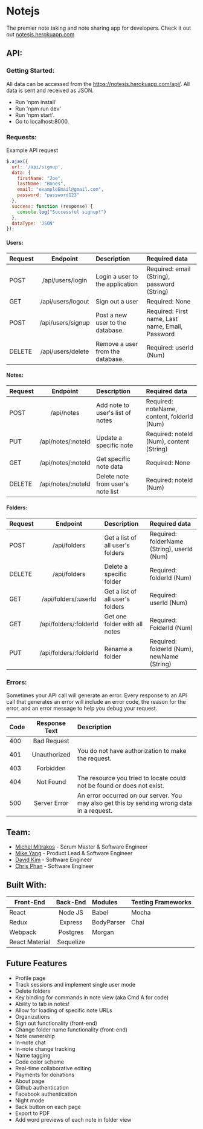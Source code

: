 # Notejs

The premier note taking and note sharing app for developers. Check it out out [notesjs.herokuapp.com](notesjs.herokuapp.com)

## API:
### Getting Started:
All data can be accessed from the https://notesjs.herokuapp.com/api/. All data is sent and received as JSON.

- Run 'npm install'
- Run 'npm run dev'
- Run 'npm start'.
- Go to localhost:8000.

### Requests:
Example API request

  ```javascript
  $.ajax({
    url: '/api/signup',
    data: {
      firstName: "Joe",
      lastName: "Bones",
      email: "exampleEmail@gmail.com",
      password: "password123"
    },
    success: function (response) {
      console.log("Successful signup!")
    },
    dataType: 'JSON'
  });
  ```

#### Users:
| Request | Endpoint              | Description                           | Required data                                    |
| ------- |:---------------------:| :-------------------------------------|:-------------------------------------------------|
| POST    | /api/users/login      | Login a user to the application       | Required: email (String), password (String)      |
| GET     | /api/users/logout     | Sign out a user                       | Required: None                                   |
| POST    | /api/users/signup     | Post a new user to the database.      | Required: First name, Last name, Email, Password |
| DELETE  | /api/users/delete     | Remove a user from the database.      | Required: userId (Num)                           |

#### Notes:
| Request | Endpoint              | Description                           | Required data                                    |
| ------- |:---------------------:| :-------------------------------------|:-------------------------------------------------|
| POST    | /api/notes            | Add note to user's list of notes      | Required: noteName, content, folderId (Num)      |
| PUT     | /api/notes/:noteId    | Update a specific note                | Required: noteId (Num), content (String)         |
| GET     | /api/notes/:noteId    | Get specific note data                | Required: None                                   |
| DELETE  | /api/notes/:noteId    | Delete note from user's note list     | Required: noteId (Num)                           |

#### Folders:
| Request | Endpoint               | Description                           | Required data                                    |
| ------- |:----------------------:| :-------------------------------------|:-------------------------------------------------|
| POST    | /api/folders           | Get a list of all user's folders      | Required: folderName (String), userId (Num)      |
| DELETE  | /api/folders           | Delete a specific folder              | Required: folderId (Num)                         |
| GET     | /api/folders/:userId   | Get a list of all user's folders      | Required: userId (Num)                           |
| GET     | /api/folders/:folderId | Get one folder with all notes         | Required: FolderId (Num)                         |
| PUT     | /api/folders/:folderId | Rename a folder                       | Required: folderId (Num), newName (String)       |

### Errors:
Sometimes your API call will generate an error. Every response to an API call that generates an error will include an error code, the reason for the error, and an error message to help you debug your request.

| Code  | Response Text   | Description                                                                                      |
| ----- |:---------------:| :------------------------------------------------------------------------------------------------|
| 400   | Bad Request     |                                                                                                  |
| 401   | Unauthorized    | You do not have authorization to make the request.                                               |
| 403   | Forbidden       |                                                                                                  |
| 404   | Not Found       | The resource you tried to locate could not be found or does not exist.                           |
| 500   | Server Error    | An error occurred on our server. You may also get this by sending wrong data in a request.       |


## Team:
- [Michel Mitrakos](https://www.michaelmitrakos.com) - Scrum Master & Software Engineer
- [Mike Yang](https://github.com/micyang) - Product Lead & Software Engineer
- [David Kim](https://github.com/davidkim310) - Software Engineer
- [Chris Phan](https://github.com/cpp6d) - Software Engineer

## Built With:
| Front-End      | Back-End     | Modules         | Testing Frameworks  |
| -------------- |:------------:| :---------------|:--------------------|
| React          | Node JS      | Babel           | Mocha               |
| Redux          | Express      | BodyParser      | Chai                |
| Webpack        | Postgres     | Morgan          |                     |
| React Material | Sequelize    |                 |                     |

## Future Features
- Profile page
- Track sessions and implement single user mode
- Delete folders
- Key binding for commands in note view (aka Cmd A for code)
- Ability to tab in notes!
- Allow for loading of specific note URLs
- Organizations
- Sign out functionality (front-end)
- Change folder name functionality (front-end)
- Note ownership
- In-note chat
- In-note change tracking
- Name tagging
- Code color scheme
- Real-time collaborative editing
- Payments for donations
- About page
- Github authentication
- Facebook authentication
- Night mode
- Back button on each page
- Export to PDF
- Add word previews of each note in folder view
